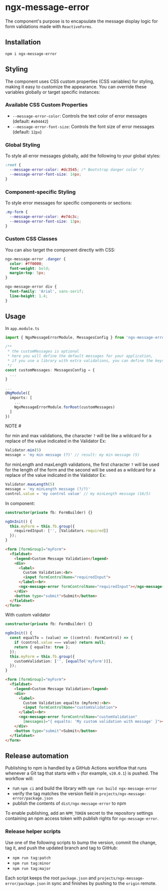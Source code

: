 # ngx-message-error

The component's purpose is to encapsulate the message display logic for form validations made with `ReactiveForms`.

## Installation

```
npm i ngx-message-error
```

## Styling

The component uses CSS custom properties (CSS variables) for styling, making it easy to customize the appearance. You can override these variables globally or target specific instances:

### Available CSS Custom Properties

- `--message-error-color`: Controls the text color of error messages (default: `#a94442`)
- `--message-error-font-size`: Controls the font size of error messages (default: `12px`)

### Global Styling

To style all error messages globally, add the following to your global styles:

```css
:root {
  --message-error-color: #dc3545; /* Bootstrap danger color */
  --message-error-font-size: 14px;
}
```

### Component-specific Styling

To style error messages for specific components or sections:

```css
.my-form {
  --message-error-color: #e74c3c;
  --message-error-font-size: 13px;
}
```

### Custom CSS Classes

You can also target the component directly with CSS:

```css
ngx-message-error .danger {
  color: #ff0000;
  font-weight: bold;
  margin-top: 5px;
}

ngx-message-error div {
  font-family: 'Arial', sans-serif;
  line-height: 1.4;
}
```

## Usage

In `app.module.ts`
``` typescript
import { NgxMessageErrorModule, MessagesConfig } from 'ngx-message-error';

/**
 * the customMessages is optional
 * here you will define the default messages for your application,
 * if you use a library with extra validations, you can define the keys here
 */
const customMessages: MessagesConfig = {
  ...
}

...
@NgModule({
  imports: [
    ...
    NgxMessageErrorModule.forRoot(customMessages)
  ]
})
```

NOTE #

for min and max validations, the character `?` will be like a wildcard for a replace of the value indicated in the Validator
Ex:
``` typescript
Validator.min(5)
message = 'my min message (?)' // result: my min message (5)
```
for minLength and maxLength validations, the first character `?` will be used for the length of the form and the second will be used as a wildcard for a replace of the value indicated in the Validator
Ex:
``` typescript
Validator.maxLength(5)
message = 'my minLength message (?/?)'
control.value = 'my control value' // my minLength message (16/5)
```

In component:
``` typescript
constructor(private fb: FormBuilder) {}

ngOnInit() {
  this.myForm = this.fb.group({
    requiredInput: ['', [Validators.required]]
  });
}
```
``` html
<form [formGroup]="myForm">
  <fieldset>
    <legend>Custom Message Validation</legend>
    <div>
      <label>
        Custom Validation:<br>
        <input formControlName="requiredInput">
      </label><br>
      <ngx-message-error formControlName="requiredInput"></ngx-message-error>
    </div>
    <button type="submit">Submit</button>
  </fieldset>
</form>
```
With custom validator
``` typescript
constructor(private fb: FormBuilder) {}

ngOnInit() {
  const equalTo = (value) => ((control: FormControl) => {
    if (control.value === value) return null;
    return { equalto: true };
  });
  this.myForm = this.fb.group({
    customValidation: ['', [equalTo('myform')]],
  });
}
```
``` html
<form [formGroup]="myForm">
  <fieldset>
    <legend>Custom Message Validation</legend>
    <div>
      <label>
        Custom Validation equalto (myform):<br>
        <input formControlName="customValidation">
      </label><br>
      <ngx-message-error formControlName="customValidation"
        [messages]="{ equalto: 'My custom validation with message' }"></ngx-message-error>
    </div>
    <button type="submit">Submit</button>
  </fieldset>
</form>
```

## Release automation

Publishing to npm is handled by a GitHub Actions workflow that runs whenever a Git tag that starts with `v` (for example, `v20.0.1`) is pushed. The workflow will:

- run `npm ci` and build the library with `npm run build ngx-message-error`
- verify the tag matches the version field in `projects/ngx-message-error/package.json`
- publish the contents of `dist/ngx-message-error` to npm

To enable publishing, add an `NPM_TOKEN` secret to the repository settings containing an npm access token with publish rights for `ngx-message-error`.

### Release helper scripts

Use one of the following scripts to bump the version, commit the change, tag it, and push the updated branch and tag to GitHub:

- `npm run tag:patch`
- `npm run tag:minor`
- `npm run tag:major`

Each script keeps the root `package.json` and `projects/ngx-message-error/package.json` in sync and finishes by pushing to the `origin` remote.
